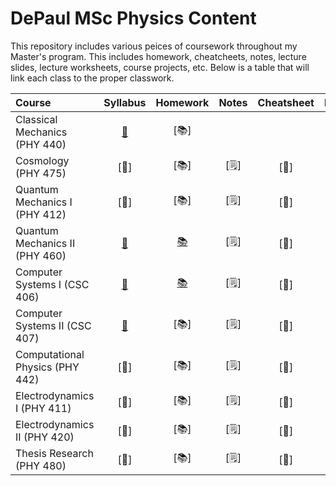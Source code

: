 # DePaul MSc Physics Content

This repository includes various peices of coursework throughout my Master's program. This includes homework, cheatcheets, notes, lecture slides, lecture worksheets, course projects, etc. Below is a table that will link each class to the proper classwork. 

| Course                               | Syllabus |           Homework                            |  Notes  |    Cheatsheet    |                           Project                            |
| :----------------------------------------------------------- | :-------------: |:----------------------------------------------------------: | :-----: | :--------------: | :----------------------------------------------------------: |
| Classical Mechanics   (PHY 440) | [:bookmark_tabs:](https://github.com/timothypholmes/depaul-msc-phy/blob/main/phy-440/syllabus/syl440a19.pdf)   | [:books:]|  | | [:test_tube:](https://github.com/timothypholmes/depaul-msc-phy/tree/main/phy-440/projects) |
| Cosmology             (PHY 475) | [:bookmark_tabs:]   | [:books:]| [:spiral_notepad:] | [:floppy_disk:]| [:test_tube:] |
| Quantum Mechanics I   (PHY 412) | [:bookmark_tabs:]   | [:books:]| [:spiral_notepad:] | [:floppy_disk:]| [:test_tube:] |
| Quantum Mechanics II  (PHY 460) | [:bookmark_tabs:](https://github.com/timothypholmes/depaul-msc-phy/blob/main/phy-460/syllabus/Syllabus.pdf)   | [:books:](https://github.com/timothypholmes/depaul-msc-phy/tree/main/phy-460/homework)| [:spiral_notepad:] | [:floppy_disk:]| [:test_tube:] |
| Computer Systems I    (CSC 406) | [:bookmark_tabs:](https://github.com/timothypholmes/depaul-msc-phy/blob/main/csc-406/syllabus/csc406syllabus.pdf)   | [:books:](https://github.com/timothypholmes/depaul-msc-phy/tree/main/csc-406/homework)| [:spiral_notepad:] | [:floppy_disk:]| [:test_tube:](https://github.com/timothypholmes/depaul-msc-phy/tree/main/csc-406/projects) |
| Computer Systems II   (CSC 407) | [:bookmark_tabs:](https://github.com/timothypholmes/depaul-msc-phy/tree/main/csc-407/syllabus)   | [:books:]| [:spiral_notepad:] | [:floppy_disk:]| [:test_tube:](https://github.com/timothypholmes/depaul-msc-phy/tree/main/csc-407/projects) |
| Computational Physics (PHY 442) | [:bookmark_tabs:]   | [:books:]| [:spiral_notepad:] | [:floppy_disk:]| [:test_tube:] |
| Electrodynamics I     (PHY 411) | [:bookmark_tabs:]   | [:books:]| [:spiral_notepad:] | [:floppy_disk:]| [:test_tube:] |
| Electrodynamics II    (PHY 420) | [:bookmark_tabs:]   | [:books:]| [:spiral_notepad:] | [:floppy_disk:]| [:test_tube:] |
| Thesis Research       (PHY 480) | [:bookmark_tabs:]   | [:books:]| [:spiral_notepad:] | [:floppy_disk:]| [:test_tube:] |
